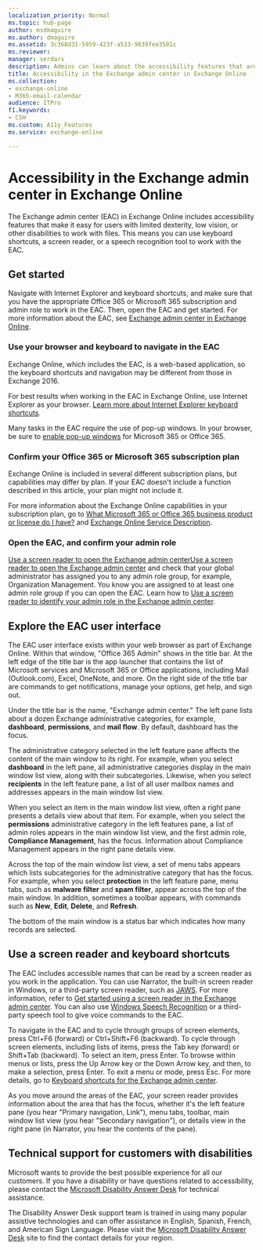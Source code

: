 ```yaml
---
localization_priority: Normal
ms.topic: hub-page
author: msdmaguire
ms.author: dmaguire
ms.assetid: 3c368d31-5959-423f-a533-9639fee3501c
ms.reviewer: 
manager: serdars
description: Admins can learn about the accessibility features that are available in the Exchange admin center (EAC) in Exchange Online.
title: Accessibility in the Exchange admin center in Exchange Online
ms.collection: 
- exchange-online
- M365-email-calendar
audience: ITPro
f1.keywords:
- CSH
ms.custom: A11y_Features
ms.service: exchange-online

---
```


# Accessibility in the Exchange admin center in Exchange Online

The Exchange admin center (EAC) in Exchange Online includes accessibility features that make it easy for users with limited dexterity, low vision, or other disabilities to work with files. This means you can use keyboard shortcuts, a screen reader, or a speech recognition tool to work with the EAC.

## Get started

Navigate with Internet Explorer and keyboard shortcuts, and make sure that you have the appropriate Office 365 or Microsoft 365 subscription and admin role to work in the EAC. Then, open the EAC and get started. For more information about the EAC, see [Exchange admin center in Exchange Online](../exchange-admin-center.md).

### Use your browser and keyboard to navigate in the EAC

Exchange Online, which includes the EAC, is a web-based application, so the keyboard shortcuts and navigation may be different from those in Exchange 2016.

For best results when working in the EAC in Exchange Online, use Internet Explorer as your browser. [Learn more about Internet Explorer keyboard shortcuts](https://support.microsoft.com/help/15363/).

Many tasks in the EAC require the use of pop-up windows. In your browser, be sure to [enable pop-up windows](https://support.microsoft.com/help/17479) for Microsoft 365 or Office 365.

### Confirm your Office 365 or Microsoft 365 subscription plan

Exchange Online is included in several different subscription plans, but capabilities may differ by plan. If your EAC doesn't include a function described in this article, your plan might not include it.

For more information about the Exchange Online capabilities in your subscription plan, go to [What Microsoft 365 or Office 365 business product or license do I have?](https://support.microsoft.com/office/f8ab5e25-bf3f-4a47-b264-174b1ee925fd) and [Exchange Online Service Description](/office365/servicedescriptions/exchange-online-service-description/exchange-online-service-description).

### Open the EAC, and confirm your admin role

[Use a screen reader to open the Exchange admin center](use-screen-reader-to-open-exchange-admin-center.md)[Use a screen reader to open the Exchange admin center](use-screen-reader-to-open-exchange-admin-center.md) and check that your global administrator has assigned you to any admin role group, for example, Organization Management. You know you are assigned to at least one admin role group if you can open the EAC. Learn how to [Use a screen reader to identify your admin role in the Exchange admin center](use-screen-reader-to-identify-admin-role-in-exchange-admin-center.md).

## Explore the EAC user interface

The EAC user interface exists within your web browser as part of Exchange Online. Within that window, "Office 365 Admin" shows in the title bar. At the left edge of the title bar is the app launcher that contains the list of Microsoft services and Microsoft 365 or Office applications, including Mail (Outlook.com), Excel, OneNote, and more. On the right side of the title bar are commands to get notifications, manage your options, get help, and sign out.

Under the title bar is the name, "Exchange admin center." The left pane lists about a dozen Exchange administrative categories, for example, **dashboard**, **permissions**, and **mail flow**. By default, dashboard has the focus.

The administrative category selected in the left feature pane affects the content of the main window to its right. For example, when you select **dashboard** in the left pane, all administrative categories display in the main window list view, along with their subcategories. Likewise, when you select **recipients** in the left feature pane, a list of all user mailbox names and addresses appears in the main window list view.

When you select an item in the main window list view, often a right pane presents a details view about that item. For example, when you select the **permissions** administrative category in the left features pane, a list of admin roles appears in the main window list view, and the first admin role, **Compliance Management**, has the focus. Information about Compliance Management appears in the right pane details view.

Across the top of the main window list view, a set of menu tabs appears which lists subcategories for the administrative category that has the focus. For example, when you select **protection** in the left feature pane, menu tabs, such as **malware filter** and **spam filter**, appear across the top of the main window. In addition, sometimes a toolbar appears, with commands such as **New**, **Edit**, **Delete**, and **Refresh**.

The bottom of the main window is a status bar which indicates how many records are selected.

## Use a screen reader and keyboard shortcuts

The EAC includes accessible names that can be read by a screen reader as you work in the application. You can use Narrator, the built-in screen reader in Windows, or a third-party screen reader, such as [JAWS](https://www.freedomscientific.com/Products/software/JAWS/). For more information, refer to [Get started using a screen reader in the Exchange admin center](get-started-using-screen-reader.md). You can also use [Windows Speech Recognition](https://support.microsoft.com/help/14213) or a third-party speech tool to give voice commands to the EAC.

To navigate in the EAC and to cycle through groups of screen elements, press Ctrl+F6 (forward) or Ctrl+Shift+F6 (backward). To cycle through screen elements, including lists of items, press the Tab key (forward) or Shift+Tab (backward). To select an item, press Enter. To browse within menus or lists, press the Up Arrow key or the Down Arrow key, and then, to make a selection, press Enter. To exit a menu or mode, press Esc. For more details, go to [Keyboard shortcuts for the Exchange admin center](keyboard-shortcuts-in-admin-center.md).

As you move around the areas of the EAC, your screen reader provides information about the area that has the focus, whether it's the left feature pane (you hear "Primary navigation, Link"), menu tabs, toolbar, main window list view (you hear "Secondary navigation"), or details view in the right pane (in Narrator, you hear the contents of the pane).

## Technical support for customers with disabilities

Microsoft wants to provide the best possible experience for all our customers. If you have a disability or have questions related to accessibility, please contact the [Microsoft Disability Answer Desk](https://www.microsoft.com/Accessibility/disability-answer-desk) for technical assistance.

The Disability Answer Desk support team is trained in using many popular assistive technologies and can offer assistance in English, Spanish, French, and American Sign Language. Please visit the [Microsoft Disability Answer Desk](https://www.microsoft.com/Accessibility/disability-answer-desk) site to find the contact details for your region.